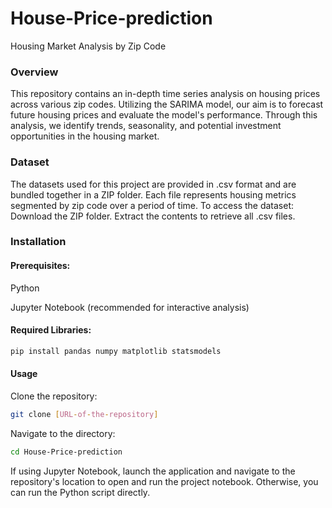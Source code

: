 # House-Price-prediction
Housing Market Analysis by Zip Code
### Overview
This repository contains an in-depth time series analysis on housing prices across various zip codes. Utilizing the SARIMA model, our aim is to forecast future housing prices and evaluate the model's performance. Through this analysis, we identify trends, seasonality, and potential investment opportunities in the housing market.
### Dataset
The datasets used for this project are provided in .csv format and are bundled together in a ZIP folder. Each file represents housing metrics segmented by zip code over a period of time.
To access the dataset:
Download the ZIP folder.
Extract the contents to retrieve all .csv files.
### Installation
#### Prerequisites:
Python

Jupyter Notebook (recommended for interactive analysis)
#### Required Libraries:
```bash
pip install pandas numpy matplotlib statsmodels
```
#### Usage
Clone the repository:
```bash
git clone [URL-of-the-repository]
```
Navigate to the directory:
```bash
cd House-Price-prediction
```
If using Jupyter Notebook, launch the application and navigate to the repository's location to open and run the project notebook. Otherwise, you can run the Python script directly.

